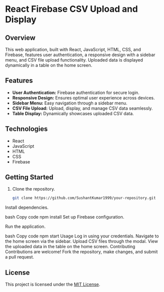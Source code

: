 # React Firebase CSV Upload and Display

## Overview

This web application, built with React, JavaScript, HTML, CSS, and Firebase, features user authentication, a responsive design with a sidebar menu, and CSV file upload functionality. Uploaded data is displayed dynamically in a table on the home screen.

## Features

- **User Authentication:** Firebase authentication for secure login.
- **Responsive Design:** Ensures optimal user experience across devices.
- **Sidebar Menu:** Easy navigation through a sidebar menu.
- **CSV File Upload:** Upload, display, and manage CSV data seamlessly.
- **Table Display:** Dynamically showcases uploaded CSV data.

## Technologies

- React
- JavaScript
- HTML
- CSS
- Firebase

## Getting Started

1. Clone the repository.
   ```bash
   git clone https://github.com/SushantKumar1999/your-repository.git
Install dependencies.

bash
Copy code
npm install
Set up Firebase configuration.

Run the application.

bash
Copy code
npm start
Usage
Log in using your credentials.
Navigate to the home screen via the sidebar.
Upload CSV files through the modal.
View the uploaded data in the table on the home screen.
Contributing
Contributions are welcome! Fork the repository, make changes, and submit a pull request.

## License

This project is licensed under the [MIT License](LICENSE).


